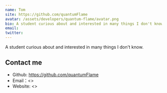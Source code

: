 ```yaml
---
name: Tom
site: https://github.com/quantumFlame
avatar: /assets/developers/quantum-flame/avatar.png
bio: A student curious about and interested in many things I don't know.
email: 
twitter: 
---
```


A student curious about and interested in many things I don't know.

## Contact me

- Github: <https://github.com/quantumFlame>
- Email：<>
- Website: <>
  
